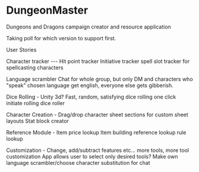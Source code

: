 # DungeonMaster
Dungeons and Dragons campaign creator and resource application

Taking poll for which version to support first.

User Stories

Character tracker ---
Hit point tracker
Initiative tracker
spell slot tracker for spellcasting characters

Language scrambler
Chat for whole group, but only DM and characters who "speak" chosen language get english, everyone else gets gibberish.

Dice Rolling -  Unity 3d?
Fast, random, satisfying dice rolling
one click initiate rolling
dice roller

Character Creation -
Drag/drop character sheet sections for custom sheet layouts
Stat block creator

Reference Module -
Item price lookup
Item building reference lookup
rule lookup

Customization -
Change, add/subtract features etc...
more tools, more tool customization
App allows user to select only desired tools?
Make own language scrambler/choose character substitution for chat


